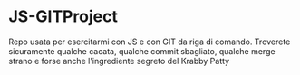 # JS-GITProject
Repo usata per esercitarmi con JS e con GIT da riga di comando. Troverete sicuramente qualche cacata, qualche commit sbagliato, qualche merge strano e forse anche l'ingrediente segreto del Krabby Patty
